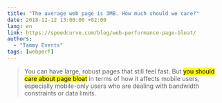 ```yaml
---
title: "The average web page is 3MB. How much should we care?"
date: 2018-12-12 13:00:00 +02:00
lang: en
link: https://speedcurve.com/blog/web-performance-page-bloat/
authors:
  - "Tammy Everts"
tags: [webperf]
---
```


> You can have large, robust pages that still feel fast. But <mark>you should care about page bloat</mark> in terms of how it affects mobile users, especially mobile-only users who are dealing with bandwidth constraints or data limits.

